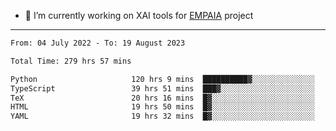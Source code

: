 - 🔭 I’m currently working on XAI tools for [EMPAIA](https://en.empaia.org/) project

---

<!--START_SECTION:waka-->

```txt
From: 04 July 2022 - To: 19 August 2023

Total Time: 279 hrs 57 mins

Python                     120 hrs 9 mins  ██████████▓░░░░░░░░░░░░░░   42.92 %
TypeScript                 39 hrs 51 mins  ███▓░░░░░░░░░░░░░░░░░░░░░   14.24 %
TeX                        20 hrs 16 mins  █▓░░░░░░░░░░░░░░░░░░░░░░░   07.24 %
HTML                       19 hrs 50 mins  █▓░░░░░░░░░░░░░░░░░░░░░░░   07.09 %
YAML                       19 hrs 32 mins  █▓░░░░░░░░░░░░░░░░░░░░░░░   06.98 %
```

<!--END_SECTION:waka-->

